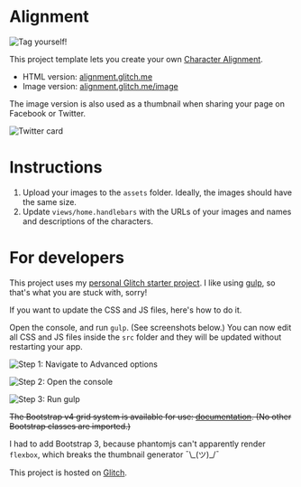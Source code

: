 # Alignment

![Tag yourself!](https://cdn.glitch.com/0cecf23c-e373-4cc6-abf5-52b30b1359cb%2Falignment.png?1503516823972)

This project template lets you create your own [Character Alignment](https://en.wikipedia.org/wiki/Alignment_(Dungeons_%26_Dragons)).

- HTML version: [alignment.glitch.me](https://alignment.glitch.me)
- Image version: [alignment.glitch.me/image](https://alignment.glitch.me/image)

The image version is also used as a thumbnail when sharing your page on Facebook or Twitter.

![Twitter card](https://cdn.glitch.com/0cecf23c-e373-4cc6-abf5-52b30b1359cb%2Ftwitter-card.png?1503539154426)



# Instructions

1. Upload your images to the `assets` folder. Ideally, the images should have the same size.
2. Update `views/home.handlebars` with the URLs of your images and names and descriptions of the characters.

# For developers

This project uses my [personal Glitch starter project](https://glitch.com/edit/#!/glitch-starter-project). I like using [gulp](http://gulpjs.com/), so that's what you are stuck with, sorry!

If you want to update the CSS and JS files, here's how to do it.

Open the console, and run `gulp`. (See screenshots below.) You can now edit all CSS and JS files inside the `src` folder and they will be updated without restarting your app.

![Step 1: Navigate to Advanced options](https://cdn.glitch.com/ade603f9-216b-48b0-a9d1-90c922a7237a%2Fhowto-01.PNG?1500481479450)

![Step 2: Open the console](https://cdn.glitch.com/ade603f9-216b-48b0-a9d1-90c922a7237a%2Fhowto-02.PNG?1500481479627)

![Step 3: Run gulp](https://cdn.glitch.com/ade603f9-216b-48b0-a9d1-90c922a7237a%2Fhowto-03.PNG?1500481612469)

~~The Bootstrap v4 grid system is available for use: [documentation](https://v4-alpha.getbootstrap.com/layout/grid/#grid-options). (No other Bootstrap classes are imported.)~~

I had to add Bootstrap 3, because phantomjs can't apparently render `flexbox`, which breaks the thumbnail generator ¯\\_(ツ)\_/¯

This project is hosted on [Glitch](https://glitch.com).

